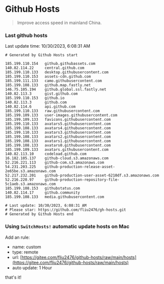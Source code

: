# Github Hosts

> Improve access speed in mainland China.

### Last github hosts

Last update time: 10/30/2023, 6:08:31 AM

```base
# Generated by Github Hosts start 

185.199.110.154   github.githubassets.com
140.82.114.22     central.github.com
185.199.110.133   desktop.githubusercontent.com
185.199.110.153   assets-cdn.github.com
185.199.111.133   camo.githubusercontent.com
185.199.108.133   github.map.fastly.net
146.75.105.194    github.global.ssl.fastly.net
140.82.113.3      gist.github.com
185.199.110.153   github.io
140.82.113.3      github.com
140.82.114.6      api.github.com
185.199.110.133   raw.githubusercontent.com
185.199.109.133   user-images.githubusercontent.com
185.199.109.133   favicons.githubusercontent.com
185.199.110.133   avatars5.githubusercontent.com
185.199.108.133   avatars4.githubusercontent.com
185.199.110.133   avatars3.githubusercontent.com
185.199.108.133   avatars2.githubusercontent.com
185.199.108.133   avatars1.githubusercontent.com
185.199.108.133   avatars0.githubusercontent.com
185.199.109.133   avatars.githubusercontent.com
140.82.113.10     codeload.github.com
16.182.105.137    github-cloud.s3.amazonaws.com
52.216.221.113    github-com.s3.amazonaws.com
54.231.203.225    github-production-release-asset-2e65be.s3.amazonaws.com
52.217.232.201    github-production-user-asset-6210df.s3.amazonaws.com
52.216.220.97     github-production-repository-file-5c1aeb.s3.amazonaws.com
185.199.108.153   githubstatus.com
140.82.114.17     github.community
185.199.108.133   media.githubusercontent.com

# Last update: 10/30/2023, 6:08:31 AM
# Please star: https://github.com/fliu2476/gh-hosts.git
# Generated by Github Hosts end
```

### Using `SwitchHosts!` automatic update hosts on Mac
Add an rule:
- name: custom
- type: remote
- url: [https://gitee.com/fliu2476/github-hosts/raw/main/hosts](https://gitee.com/fliu2476/github-hosts/raw/main/hosts)
- auto update: 1 Hour

that's it!

